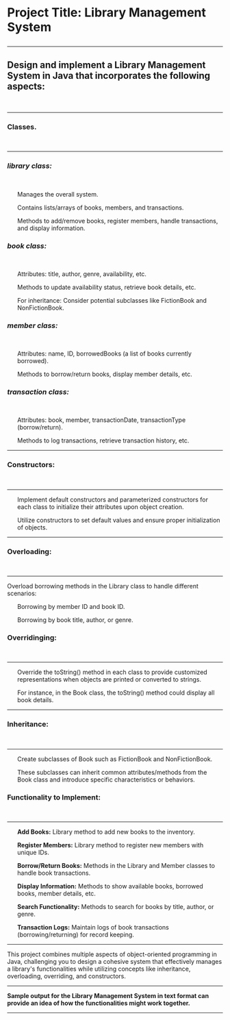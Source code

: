 # Project Title: Library Management System <br> <hr>
<h2>Design and implement a Library Management System in Java that incorporates the 
    following aspects:</h2> <br> <hr>
    <h3>Classes.</h3><br><hr>
    <h3><i><strong> library class:</strong></i></h3><br>
        <ul>Manages the overall system. </ul>
        <ul>Contains lists/arrays of books, members, and transactions. </ul>
        <ul>Methods to add/remove books, register members, handle transactions, and 
        display information.</ul>
    <h3><i><strong> book class:</strong></i></h3><br>
        <ul>Attributes: title, author, genre, availability, etc. </ul>
        <ul>Methods to update availability status, retrieve book details, etc. </ul>
        <ul>For inheritance: Consider potential subclasses like FictionBook and 
        NonFictionBook.</ul>
    <h3><i><strong> member class:</strong></i></h3><br>
        <ol>Attributes: name, ID, borrowedBooks (a list of books currently borrowed).</ol>
        <ul>Methods to borrow/return books, display member details, etc. </ul>
    <h3><i><strong> transaction class:</strong></i></h3><br>
        <ul>Attributes: book, member, transactionDate, transactionType (borrow/return).</ul>
        <ul>Methods to log transactions, retrieve transaction history, etc. </ul> <hr>
    <h3>Constructors:</h3><br> <hr>
        <ol>Implement default constructors and parameterized constructors for each class to 
        initialize their attributes upon object creation. </ol>
        <ol> Utilize constructors to set default values and ensure proper initialization of objects.</ol><hr>
    <h3>Overloading:</h3><br> <hr>
    <p>Overload borrowing methods in the Library class to handle different scenarios: </p>
        <ol> Borrowing by member ID and book ID.</ol>
        <ol> Borrowing by book title, author, or genre.</ol>
    <h3>Overridinging:</h3><br> <hr>
        <ol>Override the toString() method in each class to provide customized representations 
            when objects are printed or converted to strings. </ol>
        <ol>For instance, in the Book class, the toString() method could display all book details. </ol> <hr>
    <h3>Inheritance: </h3><br> <hr>
        <ol>Create subclasses of Book such as FictionBook and NonFictionBook.</ol>
        <ul>These subclasses can inherit common attributes/methods from the Book class and 
        introduce specific characteristics or behaviors. </ul>
    <h3>Functionality to Implement: </h3><br> <hr>
        <ol> <b>Add Books:</b> Library method to add new books to the inventory.  </ol>
        <ol><b>Register Members:</b> Library method to register new members with unique IDs.  </ol>
        <ol><b>Borrow/Return Books:</b> Methods in the Library and Member classes to handle book 
            transactions.  </ol>
        <ol><b> Display Information:</b> Methods to show available books, borrowed books, member 
            details, etc. </ol>
        <ol> <b>Search Functionality:</b> Methods to search for books by title, author, or genre. </ol>
        <ol><b> Transaction Logs:</b> Maintain logs of book transactions (borrowing/returning) for record
            keeping. </ol> <hr>
        <p>This project combines multiple aspects of object-oriented programming in Java, 
            challenging you to design a cohesive system that effectively manages a library's 
            functionalities while utilizing concepts like inheritance, overloading, overriding, and 
            constructors. </p><hr>
        <p><b>Sample output for the Library Management System in text format can provide an idea of 
            how the functionalities might work together.</b></p><hr>
        
